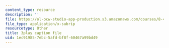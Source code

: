 ```yaml
---
content_type: resource
description: ''
file: https://ol-ocw-studio-app-production.s3.amazonaws.com/courses/8-421-atomic-and-optical-physics-i-spring-2014/1ec919857ebc5afdbf8f60467a99bd49_Lgqpoct9kk8.vtt
file_type: application/x-subrip
resourcetype: Other
title: 3play caption file
uid: 1ec91985-7ebc-5afd-bf8f-60467a99bd49
---
```

